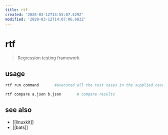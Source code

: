 ```yaml
---
title: rtf
created: '2020-03-12T13:55:07.429Z'
modified: '2020-03-12T14:07:06.683Z'
---
```


# rtf

> Regression testing framework 

## usage
```sh
rtf run command       #executed all the test cases in the supplied cases directory; default `./cases`

rtf compare a.json b.json       # compare results
```
## see also
- [[linuxkit]]
- [[bats]]
